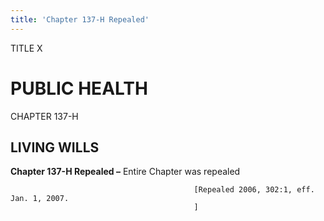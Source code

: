 ```yaml
---
title: 'Chapter 137-H Repealed'
---
```


TITLE X
                                             
PUBLIC HEALTH
=============

CHAPTER 137-H
                                             
LIVING WILLS
--------------

**Chapter 137-H Repealed –** Entire Chapter was repealed


                                             [Repealed 2006, 302:1, eff. Jan. 1, 2007.
                                             ]
